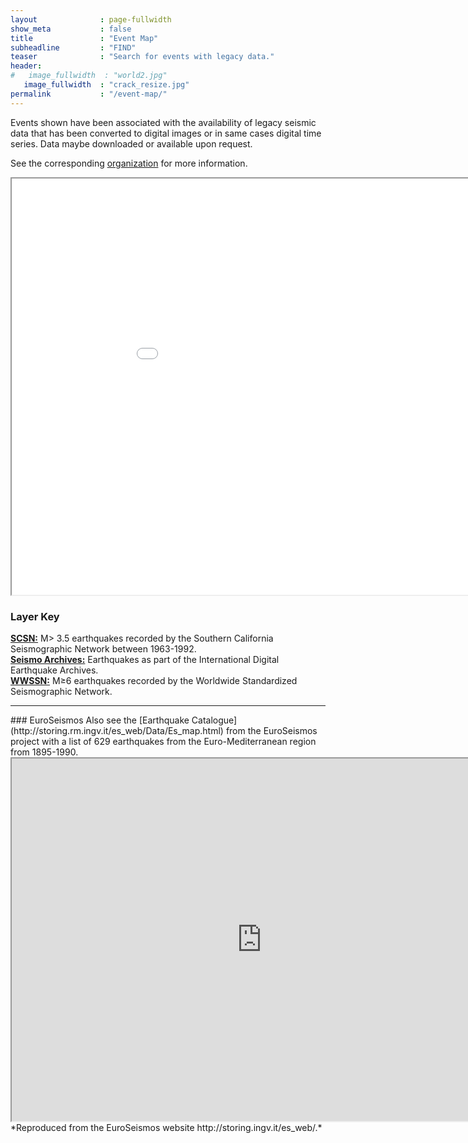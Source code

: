 ```yaml
---
layout              : page-fullwidth
show_meta           : false
title               : "Event Map"
subheadline         : "FIND"
teaser              : "Search for events with legacy data."
header:
#   image_fullwidth  : "world2.jpg"
   image_fullwidth  : "crack_resize.jpg"
permalink           : "/event-map/"
---
```

Events shown have been associated with the availability of legacy seismic data that has been converted to digital images or in same cases digital time series. Data maybe downloaded or available upon request.

See the corresponding [organization](../organizations) for more information.

<iframe src="../pages/maps/events.html" width="1000px" height="666px"></iframe>

### Layer Key
[**SCSN:**](../organizations/scsn) M> 3.5 earthquakes recorded by the Southern California Seismographic Network between 1963-1992.
<br>
[**Seismo Archives:**](https://ds.iris.edu/seismo-archives/quakes/) Earthquakes as part of the International Digital Earthquake Archives.
<br>
[**WWSSN:**](../organizations/wwssn) M&ge;6 earthquakes recorded by the Worldwide Standardized Seismographic Network.

<hr>
### EuroSeismos
Also see the [Earthquake Catalogue](http://storing.rm.ingv.it/es_web/Data/Es_map.html) from the EuroSeismos project with a list of 629 earthquakes from the Euro-Mediterranean region from 1895-1990.
<iframe src="http://storing.rm.ingv.it/es_web/Data/Map.jpg" width="800px" height="580px"></iframe>
*Reproduced from the EuroSeismos website http://storing.ingv.it/es_web/.*

